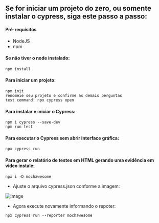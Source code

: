 ## Se for iniciar um projeto do zero, ou somente instalar o cypress, siga este passo a passo:

#### Pré-requisitos 
- NodeJS
- npm

#### Se não tiver o node instalado:
```
npm install
```

#### Para iniciar um projeto:
```
npm init
renomeie seu projeto e confirme as demais perguntas
test command: npx cypress open 
```
  
#### Para instalar e iniciar o Cypress:
```
npm i cypress --save-dev
npm run test
```  

#### Para executar o Cypress sem abrir interface gráfica:
```
npx cypress run
```  
#### Para gerar o relatório de testes em HTML gerando uma evidência em video instale:
```
npx i -D mochawesome
```  
- Ajuste o arquivo cypress.json conforme a imagem:

![image](https://user-images.githubusercontent.com/70979408/166079915-2381720d-67e8-4744-a4b2-faa949d16bdc.png)

- Agora execute novamente informando o repoter:

```
npx cypress run --reporter mochawesome
```  

